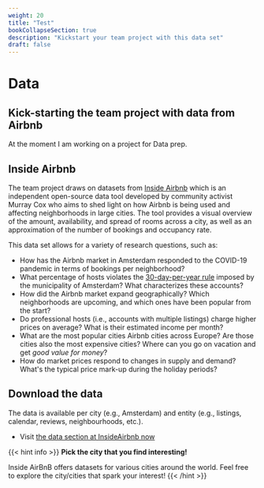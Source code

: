 ```yaml
---
weight: 20
title: "Test"
bookCollapseSection: true
description: "Kickstart your team project with this data set"
draft: false
---
```


<!-- @Roy: work on this in a "hidden" state; it should be the instructions that we make available eventually to students-->

# Data

## Kick-starting the team project with data from Airbnb

At the moment I am working on a project for Data prep.

## Inside Airbnb

The team project draws on datasets from [Inside Airbnb](http://insideairbnb.com/amsterdam/) which is an independent open-source data tool developed by community activist Murray Cox who aims to shed light on how Airbnb is being used and affecting neighborhoods in large cities. The tool provides a visual overview of the amount, availability, and spread of rooms across a city, as well as an approximation of the number of bookings and occupancy rate.

This data set allows for a variety of research questions, such as:
- How has the Airbnb market in Amsterdam responded to the COVID-19 pandemic in terms of bookings per neighborhood?
- What percentage of hosts violates the [30-day-per-year rule](https://www.airbnb.com/help/article/860/amsterdam) imposed by the municipality of Amsterdam? What characterizes these accounts?
- How did the Airbnb market expand geographically? Which neighborhoods are upcoming, and which ones have been popular from the start?
- Do professional hosts (i.e., accounts with multiple listings) charge higher prices on average? What is their estimated income per month?
- What are the most popular cities Airbnb cities across Europe? Are those cities also the most expensive cities? Where can you go on vacation and get *good value for money*?
- How do market prices respond to changes in supply and demand? What's the typical price mark-up during the holiday periods?

## Download the data

The data is available per city (e.g., Amsterdam) and entity (e.g., listings, calendar, reviews, neighbourhoods, etc.).

- Visit [the data section at InsideAirbnb now](http://insideairbnb.com/get-the-data.html)

{{< hint info >}}
__Pick the city that you find interesting!__

Inside AirBnB offers datasets for various cities around the world. Feel free to explore the city/cities that spark your interest!
{{< /hint >}}


<!--
You can [view](XXX) the report over here and dowload the project directory (including all R files) from [here](XXX). In the report, 3 sections can be distinguished: X, Y, and Z of which we'll mention the contents below. -->


<!-- workflow tutorial image and output files have not been added to the master branch because of file size -->

<!-- You can [view](XXX) the report over here and dowload the project directory (including all R files) from [here](XXX). In the report, 3 sections can be distinguished: Input, Transformation, and Output of which we'll mention the contents below.
 -->
